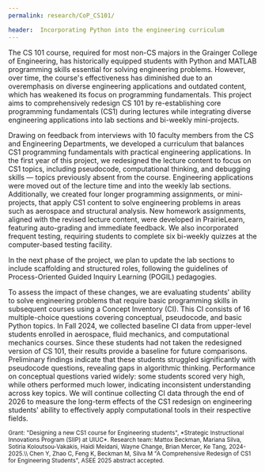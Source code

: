 ```yaml
---
permalink: research/CoP_CS101/

header:  Incorporating Python into the engineering curriculum
---
```


The CS 101 course, required for most non-CS majors in the Grainger College of Engineering, has historically equipped students with Python and MATLAB programming skills essential for solving engineering problems. However, over time, the course's effectiveness has diminished due to an overemphasis on diverse engineering applications and outdated content, which has weakened its focus on programming fundamentals. This project aims to comprehensively redesign CS 101 by re-establishing core programming fundamentals (CS1) during lectures while integrating diverse engineering applications into lab sections and bi-weekly mini-projects.

Drawing on feedback from interviews with 10 faculty members from the CS and Engineering Departments, we developed a curriculum that balances CS1 programming fundamentals with practical engineering applications. In the first year of this project, we redesigned the lecture content to focus on CS1 topics, including pseudocode, computational thinking, and debugging skills — topics previously absent from the course. Engineering applications were moved out of the lecture time and into the weekly lab sections. Additionally, we created four longer programming assignments, or mini-projects, that apply CS1 content to solve engineering problems in areas such as aerospace and structural analysis. New homework assignments, aligned with the revised lecture content, were developed in PrairieLearn, featuring auto-grading and immediate feedback. We also incorporated frequent testing, requiring students to complete six bi-weekly quizzes at the computer-based testing facility.

In the next phase of the project, we plan to update the lab sections to include scaffolding and structured roles, following the guidelines of Process-Oriented Guided Inquiry Learning (POGIL) pedagogies.

To assess the impact of these changes, we are evaluating students' ability to solve engineering problems that require basic programming skills in subsequent courses using a Concept Inventory (CI). This CI consists of 16 multiple-choice questions covering conceptual, pseudocode, and basic Python topics. In Fall 2024, we collected baseline CI data from upper-level students enrolled in aerospace, fluid mechanics, and computational mechanics courses. Since these students had not taken the redesigned version of CS 101, their results provide a baseline for future comparisons. Preliminary findings indicate that these students struggled significantly with pseudocode questions, revealing gaps in algorithmic thinking. Performance on conceptual questions varied widely: some students scored very high, while others performed much lower, indicating inconsistent understanding across key topics. We will continue collecting CI data through the end of 2026 to measure the long-term effects of the CS1 redesign on engineering students' ability to effectively apply computational tools in their respective fields.


<small>
Grant: "Designing a new CS1 course for Engineering students", *Strategic Instructional Innovations Program (SIIP) at UIUC*. Research team: Mattox Beckman, Mariana Silva, Sotiria Koloutsou-Vakakis, Haidi Meidani, Wayne Change, Brian Mercer, Ke Tang, 2024-2025.\\
Chen Y, Zhao C, Feng K, Beckman M, Silva M "A Comprehensive Redesign of CS1 for Engineering Students", ASEE 2025 abstract accepted.
</small>
